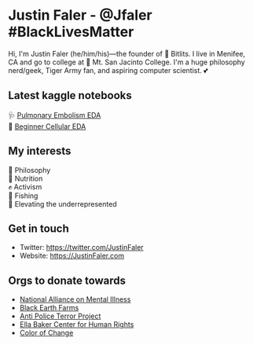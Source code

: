 # Justin Faler - @Jfaler #BlackLivesMatter
Hi, I'm Justin Faler (he/him/his)—the founder of 🦄 Bitlits. I live in Menifee, CA and go to college at 🦅 Mt. San Jacinto College. I'm a huge philosophy nerd/geek, Tiger Army fan, and aspiring computer scientist. 💕

## Latest kaggle notebooks
🩺 [Pulmonary Embolism EDA](https://www.kaggle.com/immune/pulmonary-embolism-eda)<br>
🧬 [Beginner Cellular EDA](https://www.kaggle.com/immune/beginner-cellular-eda)

## My interests
🧙 Philosophy<br>
🍎 Nutrition<br>
✊ Activism<br>
🎣 Fishing<br>
🚀 Elevating the underrepresented

## Get in touch
- Twitter: https://twitter.com/JustinFaler
- Website: https://JustinFaler.com

## Orgs to donate towards
- [National Alliance on Mental Illness](https://www.nami.org/About-NAMI/Donate-to-NAMI)
- [Black Earth Farms](https://www.blackearthfarms.com/)
- [Anti Police Terror Project](https://www.antipoliceterrorproject.org/)
- [Ella Baker Center for Human Rights](https://ellabakercenter.org/)
- [Color of Change](https://colorofchange.org/)
